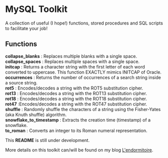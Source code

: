 # MySQL Toolkit

A collection of useful (I hope!) functions, stored procedures and SQL scripts to facilitate your job!

## Functions

**collapse_blanks** : Replaces multiple blanks with a single space.  
**collapse_spaces** : Replaces multiple spaces with a single space.  
**initcap** : Returns a character string with the first letter of each word converted to uppercase. This function EXACTLY mimics INITCAP of Oracle.  
**occurrences** : Returns the number of occurrences of a search string inside a source string.  
**rot5** : Encodes/decodes a string with the ROT5 substitution cipher.  
**rot13** : Encodes/decodes a string with the ROT13 substitution cipher.  
**rot18** : Encodes/decodes a string with the ROT18 substitution cipher.  
**rot47** :Encodes/decodes a string with the ROT47 substitution cipher.  
**shuffle** : Randomly shuffle the characters of a string using the Fisher-Yates (aka Knuth shuffle) algorithm.  
**snowflake_to_timestamp** : Extracts the creation time (timestamp) of a snowflake.  
**to_roman** : Converts an integer to its Roman numeral representation.  
 

This **README** is still under development.  

More details on this toolkit can/will be found on my blog [L'endormitoire](http://www.endormitoire.wordpress.com).  